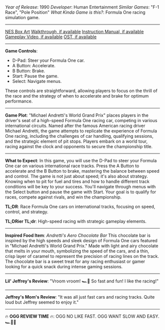 *Year of Release*: 1990
*Developer*: Human Entertainment
*Similar Games*: "F-1 Race", "Pole Position"
*What Kinda Game is this?*: Formula One racing simulation game.

---
[NES Box Art](https://www.google.com/search?tbm=isch&q=NES+Box+Art+Michael+Andretti's+World+Grand+Prix) 
[Walkthrough, if available](https://www.google.com/search?q=Walkthrough+NES+Michael+Andretti's+World+Grand+Prix)
[Instruction Manual, if available](https://www.google.com/search?q=NES+Instruction+Manual+Michael+Andretti's+World+Grand+Prix)
[Gameplay Video, if available](https://www.youtube.com/results?search_query=gameplay+NES+Michael+Andretti's+World+Grand+Prix) 
[OST, if available](https://www.youtube.com/results?search_query=gameplay+NES+Michael+Andretti's+World+Grand+Prix+OST)

- - -
**Game Controls**:
- D-Pad: Steer your Formula One car.
- A Button: Accelerate.
- B Button: Brake.
- Start: Pause the game.
- Select: Navigate menus.

These controls are straightforward, allowing players to focus on the thrill of the race and the strategy of when to accelerate and brake for optimum performance.

- - -
**Game Plot**: 
"Michael Andretti's World Grand Prix" places players in the driver's seat of a high-speed Formula One racing car, competing in various international circuits. Named after the famous American racing driver Michael Andretti, the game attempts to replicate the experience of Formula One racing, including the challenges of car handling, qualifying sessions, and the strategic element of pit stops. Players embark on a world tour, racing against the clock and opponents to secure the championship title.

- - -
**What to Expect**: 
In this game, you will use the D-Pad to steer your Formula One car on various international race tracks. Press the A Button to accelerate and the B Button to brake, mastering the balance between speed and control. The game is not just about speed; it's also about strategy. Knowing when to pit for fuel and tires and how to handle different track conditions will be key to your success. You'll navigate through menus with the Select button and pause the game with Start. Your goal is to qualify for races, compete against rivals, and win the championship.

**TL;DR**:
Race Formula One cars on international tracks, focusing on speed, control, and strategy.

**TL;DRier TL;dr**:
High-speed racing with strategic gameplay elements.

---
**Inspired Food Item**: *Andretti's Aero Chocolate Bar*
This chocolate bar is inspired by the high speeds and sleek design of Formula One cars featured in "Michael Andretti's World Grand Prix." Made with light and airy chocolate that melts in your mouth, symbolizing the speed of the cars, and a thin, crisp layer of caramel to represent the precision of racing lines on the track. The chocolate bar is a sweet treat for any racing enthusiast or gamer looking for a quick snack during intense gaming sessions.

---
**Lil' Jeffrey's Review**: "Vroom vroom! 🏎️💨 So fast and fun! I like the racing!"

---
**Jeffrey's Mom's Review**: "It was all just fast cars and racing tracks. Quite loud but Jeffrey seemed to enjoy it."

---
🔥 **OGG REVIEW TIME** 🔥: OGG NO LIKE FAST. OGG WANT SLOW AND EASY. 🏎️🔨💤